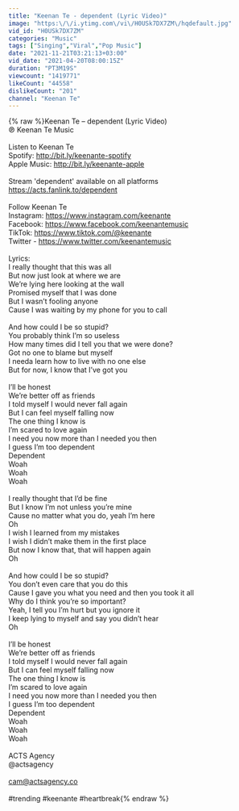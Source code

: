 ```yaml
---
title: "Keenan Te - dependent (Lyric Video)"
image: "https:\/\/i.ytimg.com\/vi\/H0USk7DX7ZM\/hqdefault.jpg"
vid_id: "H0USk7DX7ZM"
categories: "Music"
tags: ["Singing","Viral","Pop Music"]
date: "2021-11-21T03:21:13+03:00"
vid_date: "2021-04-20T08:00:15Z"
duration: "PT3M19S"
viewcount: "1419771"
likeCount: "44558"
dislikeCount: "201"
channel: "Keenan Te"
---
```

{% raw %}Keenan Te – dependent (Lyric Video) <br />℗ Keenan Te Music<br /><br />Listen to Keenan Te<br />Spotify: <a rel="nofollow" target="blank" href="http://bit.ly/keenante-spotify">http://bit.ly/keenante-spotify</a><br />Apple Music: <a rel="nofollow" target="blank" href="http://bit.ly/keenante-apple">http://bit.ly/keenante-apple</a><br /><br />Stream 'dependent' available on all platforms <br /><a rel="nofollow" target="blank" href="https://acts.fanlink.to/dependent">https://acts.fanlink.to/dependent</a><br /><br />Follow Keenan Te<br />Instagram: <a rel="nofollow" target="blank" href="https://www.instagram.com/keenante">https://www.instagram.com/keenante</a><br />Facebook: <a rel="nofollow" target="blank" href="https://www.facebook.com/keenantemusic">https://www.facebook.com/keenantemusic</a><br />TikTok: <a rel="nofollow" target="blank" href="https://www.tiktok.com/@keenante">https://www.tiktok.com/@keenante</a><br />Twitter - <a rel="nofollow" target="blank" href="https://www.twitter.com/keenantemusic">https://www.twitter.com/keenantemusic</a><br /><br />Lyrics:<br />I really thought that this was all<br />But now just look at where we are<br />We’re lying here looking at the wall<br />Promised myself that I was done<br />But I wasn’t fooling anyone<br />Cause I was waiting by my phone for you to call<br /><br />And how could I be so stupid?<br />You probably think I’m so useless<br />How many times did I tell you that we were done?<br />Got no one to blame but myself<br />I needa learn how to live with no one else<br />But for now, I know that I’ve got you<br /><br />I’ll be honest<br />We’re better off as friends<br />I told myself I would never fall again<br />But I can feel myself falling now<br />The one thing I know is<br />I’m scared to love again<br />I need you now more than I needed you then<br />I guess I’m too dependent<br />Dependent<br />Woah<br />Woah<br />Woah<br /><br />I really thought that I’d be fine<br />But I know I’m not unless you’re mine<br />Cause no matter what you do, yeah I’m here<br />Oh<br />I wish I learned from my mistakes<br />I wish I didn’t make them in the first place<br />But now I know that, that will happen again<br />Oh<br /><br />And how could I be so stupid?<br />You don’t even care that you do this<br />Cause I gave you what you need and then you took it all<br />Why do I think you’re so important?<br />Yeah, I tell you I’m hurt but you ignore it<br />I keep lying to myself and say you didn’t hear<br />Oh<br /><br />I’ll be honest<br />We’re better off as friends<br />I told myself I would never fall again<br />But I can feel myself falling now<br />The one thing I know is<br />I’m scared to love again<br />I need you now more than I needed you then<br />I guess I’m too dependent<br />Dependent<br />Woah<br />Woah<br />Woah<br /><br />ACTS Agency <br />@actsagency <br /><br />cam@actsagency.co<br /><br />#trending #keenante #heartbreak{% endraw %}
